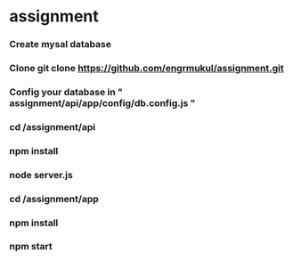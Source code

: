 # assignment
  ### Create mysal database
  ### Clone git clone https://github.com/engrmukul/assignment.git
  ### Config your database in " assignment/api/app/config/db.config.js "
  ### cd /assignment/api
  ### npm install
  ### node server.js
  ### cd /assignment/app
  ### npm install
  ### npm start
